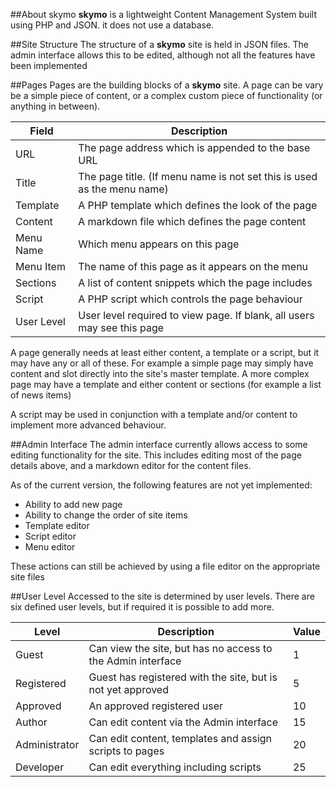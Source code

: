 ##About skymo
**skymo** is a lightweight Content Management System built using PHP and JSON. it does not use a database.

##Site Structure 
The structure of a **skymo** site is held in JSON files. The admin interface allows this to be edited, although not all the features have been implemented 

##Pages
Pages are the building blocks of a **skymo** site. A page can be vary be a simple piece of content, or a complex custom piece of functionality (or anything in between).

|Field|Description|
|---|---|
|URL|The page address which is appended to the base URL|
|Title|The page title. (If menu name is not set this is used as the menu name)|
|Template|A PHP template which defines the look of the page|
|Content|A markdown file which defines the page content |
|Menu Name|Which menu appears on this page|
|Menu Item|The name of this page as it appears on the menu|
|Sections|A list of content snippets which the page includes |
|Script|A PHP script which controls the page behaviour |
|User Level|User level required to view page. If blank, all users may see this page |

A page generally needs at least either content, a template or a script, but it may have any or all of these. For example a simple page may simply have content and slot directly into the site's master template. A more complex page may have a template and either content or sections (for example a list of news items)

A script may be used in conjunction with a template and/or content to implement more advanced behaviour.

##Admin Interface 
The admin interface currently allows access to some editing functionality for the site. This includes editing most of the page details above, and a markdown editor for the content files.

As of the current version, the following features are not yet implemented:

* Ability to add new page
* Ability to change the order of site items 
* Template editor 
* Script editor 
* Menu editor

These actions can still be achieved by using a file editor on the appropriate site files 

##User Level 
Accessed to the site is determined by user levels. There are six defined user levels, but if required it is possible to add more.

|Level|Description|Value|
|---|---|---|
|Guest|Can view the site, but has no access to the Admin interface|1|
|Registered|Guest has registered with the site,  but is not yet approved|5|
|Approved|An approved registered user|10|
|Author|Can edit content via the Admin interface|15|
|Administrator|Can edit content, templates and assign scripts to pages|20|
|Developer|Can edit everything including scripts|25|

